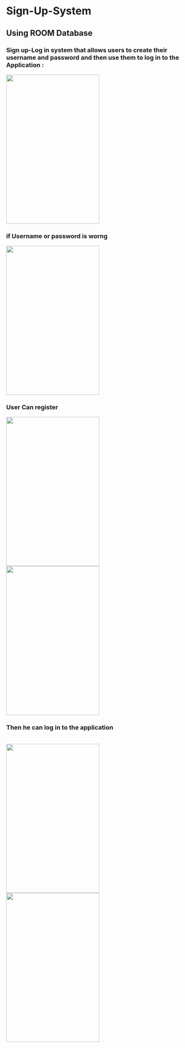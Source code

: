 # Sign-Up-System
## Using ROOM Database
### Sign up-Log in system that allows users to create their username and password and then use them to log in to the Application :
<img src="https://github.com/yassakamille/Sign-Up-System/assets/85362073/287629f2-e10c-4960-88f2-dcba9eaa0cc7" width="250" height="400"/>
<br/>
<h3 >if Username or password is worng </h3>
<img src = "https://github.com/yassakamille/Sign-Up-System/assets/85362073/7d10717e-caf4-43a9-89b2-5962be98b8f2" width=" 250" height="400"/>
<br/>
 <h3>User Can register</h3> 
<img src = "https://github.com/yassakamille/Sign-Up-System/assets/85362073/9e9c1379-96a6-448a-abdc-731c33c7ce96" width="250" height="400"/>
<br/>
<img src = "https://github.com/yassakamille/Sign-Up-System/assets/85362073/df20d3e3-deda-46b5-a628-0a797d958451" width="250" height="400"/>
<br/>
<h3>Then he can log in to the application</h3>
<br/>
<img src = "https://github.com/yassakamille/Sign-Up-System/assets/85362073/fed73e30-d8a1-4cdc-a178-6caa9d9e2433" width="250" height="400"/>
<br/>
<img src = "https://github.com/yassakamille/Sign-Up-System/assets/85362073/1003b3f3-eecd-420d-9a23-5676709a1fd3" width="250" height="400"/>
<br/>



